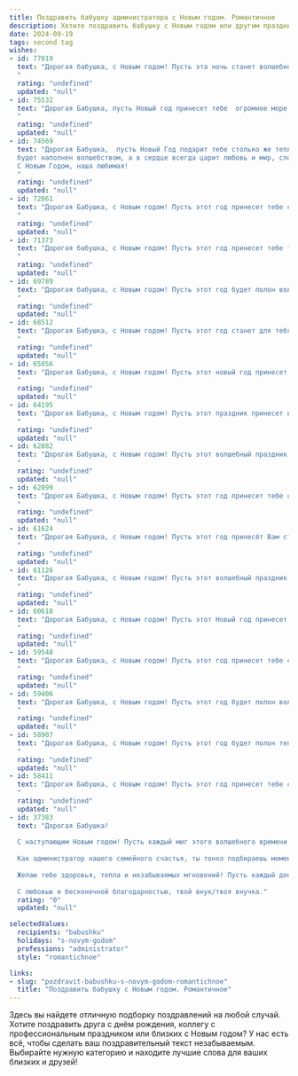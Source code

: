 ```yaml
---
title: Поздравить бабушку администратора с Новым годом. Романтичное
description: Хотите поздравить бабушку с Новым годом или другим праздником? Наш ИИ создаст незабываемое поздравление, а вы обязательно выделитесь среди других.  
date: 2024-09-19
tags: second tag
wishes:
- id: 77019
  text: "Дорогая бабушка, с Новым годом! Пусть эта ночь станет волшебной, как сказка, а Новый год принесет новые радости, мир и любовь! Я желаю тебе оставаться такой же прекрасной, мудрой и доброй, как ты есть. Пусть твоя душа всегда согревается счастьем, а сердце — любовью близких. Будь здорова и счастлива!
  "
  rating: "undefined"
  updated: "null"
- id: 75532
  text: "Дорогая Бабушка, пусть Новый год принесет тебе  огромное море счастья, любви и душевного тепла! Пусть твой администраторский талант процветает, а каждый день будет наполнен радостными встречами и приятными хлопотами!
  "
  rating: "undefined"
  updated: "null"
- id: 74569
  text: "Дорогая Бабушка,  пусть Новый Год подарит тебе столько же тепла и уютной радости, сколько ты даришь нам своей душой. Пусть каждый миг
  будет наполнен волшебством, а в сердце всегда царит любовь и мир, словно в твоем уютном доме.
  С Новым Годом, наша любимая!
  "
  rating: "undefined"
  updated: "null"
- id: 72861
  text: "Дорогая Бабушка, с Новым годом! Пусть этот год принесет тебе столько же тепла и любви, сколько ты даешь нам. Пусть волшебство Нового года озарит твою жизнь яркими красками счастья, а каждый день будет полон радости и покоя.
  "
  rating: "undefined"
  updated: "null"
- id: 71373
  text: "Дорогая бабушка, с Новым годом! Пусть этот год принесет тебе только радость, тепло, уют и волшебство! Ты - настоящая королева своего царства, и твои забота и любовь - самые драгоценные сокровища.  Пусть каждая снежинка будет символом твоей красоты, а каждый звон колокольчиков - песней о твоем доброте. С любовью и нежностью,  твоя (ваш)
  "
  rating: "undefined"
  updated: "null"
- id: 69789
  text: "Дорогая бабушка, с Новым годом! Пусть этот год будет полон волшебства, любви и радости, как снежные хлопья, падающие на землю в новогоднюю ночь. Пусть все ваши мечты сбудутся, а здоровье всегда будет крепким!
  "
  rating: "undefined"
  updated: "null"
- id: 68512
  text: "Дорогая Бабушка, с Новым годом! Пусть этот год станет для тебя настоящей сказкой, полной чудесных моментов, добрых встреч и радостного смеха. Пусть твоя жизнь останется такой же светлой и прекрасной, как зимняя ночь, украшенная миллионами звезд. С Новым годом!
  "
  rating: "undefined"
  updated: "null"
- id: 65856
  text: "Дорогая Бабушка, с Новым годом! Пусть этот новый год принесет тебе столько же тепла и любви, сколько ты даришь нам. Ты - наш администратор семейного счастья, и мы безгранично благодарны за твою заботу и доброту. Желаю тебе крепкого здоровья, светлых дней и волшебных моментов!
  "
  rating: "undefined"
  updated: "null"
- id: 64195
  text: "Дорогая Бабушка, с Новым годом! Пусть этот праздник принесет в Вашу жизнь столько же тепла и любви, сколько Вы дарите нам своим добрым сердцем. Пусть этот год станет для Вас  периодом покоя и гармонии, а  все желания сбудутся. Желаю Вам крепкого здоровья, чтобы Вы всегда были с нами,  нашими любящими и мудрыми  администраторами жизни.  Счастливого Нового года!
  "
  rating: "undefined"
  updated: "null"
- id: 62882
  text: "Дорогая Бабушка, с Новым годом! Пусть этот волшебный праздник принесет тебе море тепла, любви и радости. Пусть в твоем уютном доме царит атмосфера счастья, а каждый день будет полон светлых надежд и новых открытий. Будь здорова, счастлива и любима, как всегда, до самой своей души, как мы тебя любим.
  "
  rating: "undefined"
  updated: "null"
- id: 62099
  text: "Дорогая Бабушка, с Новым годом! Пусть этот год принесет тебе столько же тепла, любви и уюта, сколько ты даришь нам. Пусть твой административный талант найдет новые применения в этом новом году, наполненном радостью и добрыми делами. Счастья тебе, моя дорогая!
  "
  rating: "undefined"
  updated: "null"
- id: 61624
  text: "Дорогая Бабушка, с Новым годом! Пусть этот год принесёт Вам столько же тепла и радости, сколько Вы дарите нам своим присутствием. Пусть в Новом году все мечты исполнятся, а дом наполнится смехом и любовью.  Будьте здоровы и счастливы!
  "
  rating: "undefined"
  updated: "null"
- id: 61126
  text: "Дорогая Бабушка, с Новым годом! Пусть этот волшебный праздник подарит тебе море любви, тепла и радости. Пусть каждый день будет наполнен счастьем, а твои глаза сияют от улыбки. Спасибо тебе за всё, ты — настоящая королева нашего сердца!
  "
  rating: "undefined"
  updated: "null"
- id: 60618
  text: "Дорогая Бабушка, с Новым годом! Пусть этот Новый год принесет тебе тепло, уют, любовь и бесконечное счастье. Твой труд администратора, который ты так самоотверженно отдаешь, заслуживает восхищения и уважения. Желаю тебе крепкого здоровья, ярких моментов и бесконечного вдохновения!
  "
  rating: "undefined"
  updated: "null"
- id: 59548
  text: "Дорогая Бабушка, с Новым годом! Пусть этот год принесет тебе столько же тепла, радости и любви, сколько ты даришь своим близким. Пусть каждая минута будет наполнена волшебством, а настроение всегда будет праздничным. Желаю тебе крепкого здоровья, добрых новостей и исполнения всех самых сокровенных желаний. С Новым годом, любимая!
  "
  rating: "undefined"
  updated: "null"
- id: 59406
  text: "Дорогая Бабушка, с Новым годом! Пусть этот год будет полон волшебства,  как блеск снежинок под луной, и  любви,  как сияние  новогодних огней.  Пусть  каждый  день  будет  наполнен  радостью  и  счастьем,  а  твои  глаза  всегда  светятся  от  любви  и  тепла.  Счастья  тебе,  здоровья  и  всего  самого  лучшего!
  "
  rating: "undefined"
  updated: "null"
- id: 58907
  text: "Дорогая Бабушка, с Новым годом! Пусть этот год будет полон тепла, радости и светлых воспоминаний, как новогодняя елка, украшенная любимыми игрушками. Пусть каждый день будет полон любви, заботы и душевного покоя, как уютный зимний вечер в окружении близких людей.
  "
  rating: "undefined"
  updated: "null"
- id: 58411
  text: "Дорогая Бабушка, с Новым годом! Пусть этот год принесет тебе столько же тепла и любви, сколько ты даришь нам всегда. Ты — наша опора, наш уютный дом, и твой администраторский талант  — это просто волшебство. Желаю тебе крепкого здоровья, ярких впечатлений и, конечно, исполнения самых сокровенных желаний!
  "
  rating: "undefined"
  updated: "null"
- id: 37383
  text: "Дорогая Бабушка!
  
  С наступающим Новым годом! Пусть каждый миг этого волшебного времени приносит радость и счастье в твой дом. Ты — как светлая звезда, освещающая наши сердца своим теплом и заботой.
  
  Как администратор нашего семейного счастья, ты тонко подбираешь моменты, когда все мы собираемся вместе, создавая атмосферу любви и уюта. Пусть в новом году твоя жизнь будет заполнена такими же яркими и радостными моментами, а все переживания останутся в прошлом.
  
  Желаю тебе здоровья, тепла и незабываемых мгновений! Пусть каждый день нового года будет как новая страница, полная нежности и романтики, а все мечты сбываются.
  
  С любовью и бесконечной благодарностью, твой внук/твоя внучка."
  rating: "0"
  updated: "null"

selectedValues:
  recipients: "babushku"
  holidays: "s-novym-godom"
  professions: "administrator"
  style: "romantichnoe"

links:
- slug: "pozdravit-babushku-s-novym-godom-romantichnoe"
  title: "Поздравить бабушку с Новым годом. Романтичное"
---
```


Здесь вы найдете отличную подборку поздравлений на любой случай. 
Хотите поздравить друга с днём рождения, коллегу с профессиональным праздником или близких с Новым годом? У нас есть всё, чтобы сделать ваш поздравительный текст незабываемым. Выбирайте нужную категорию и находите лучшие слова для ваших близких и друзей!
